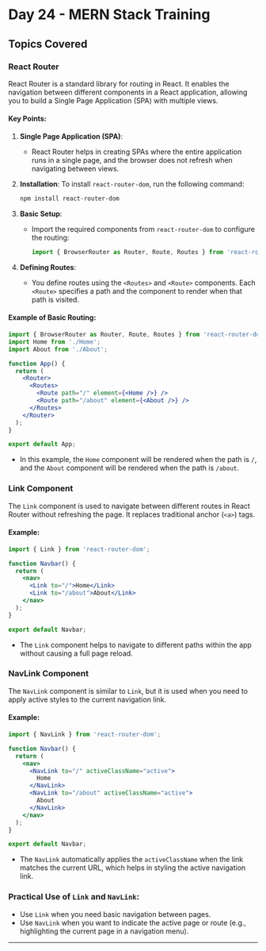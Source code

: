 # Day 24 - MERN Stack Training

## Topics Covered

### React Router

React Router is a standard library for routing in React. It enables the navigation between different components in a React application, allowing you to build a Single Page Application (SPA) with multiple views.

#### Key Points:
1. **Single Page Application (SPA)**:
   - React Router helps in creating SPAs where the entire application runs in a single page, and the browser does not refresh when navigating between views.

2. **Installation**:
   To install `react-router-dom`, run the following command:
   ```sh
   npm install react-router-dom
   ```

3. **Basic Setup**:
   - Import the required components from `react-router-dom` to configure the routing:
     ```jsx
     import { BrowserRouter as Router, Route, Routes } from 'react-router-dom';
     ```

4. **Defining Routes**:
   - You define routes using the `<Routes>` and `<Route>` components. Each `<Route>` specifies a path and the component to render when that path is visited.

#### Example of Basic Routing:
```jsx
import { BrowserRouter as Router, Route, Routes } from 'react-router-dom';
import Home from './Home';
import About from './About';

function App() {
  return (
    <Router>
      <Routes>
        <Route path="/" element={<Home />} />
        <Route path="/about" element={<About />} />
      </Routes>
    </Router>
  );
}

export default App;
```
- In this example, the `Home` component will be rendered when the path is `/`, and the `About` component will be rendered when the path is `/about`.

### **Link Component**

The `Link` component is used to navigate between different routes in React Router without refreshing the page. It replaces traditional anchor (`<a>`) tags.

#### Example:
```jsx
import { Link } from 'react-router-dom';

function Navbar() {
  return (
    <nav>
      <Link to="/">Home</Link>
      <Link to="/about">About</Link>
    </nav>
  );
}

export default Navbar;
```
- The `Link` component helps to navigate to different paths within the app without causing a full page reload.

### **NavLink Component**

The `NavLink` component is similar to `Link`, but it is used when you need to apply active styles to the current navigation link.

#### Example:
```jsx
import { NavLink } from 'react-router-dom';

function Navbar() {
  return (
    <nav>
      <NavLink to="/" activeClassName="active">
        Home
      </NavLink>
      <NavLink to="/about" activeClassName="active">
        About
      </NavLink>
    </nav>
  );
}

export default Navbar;
```
- The `NavLink` automatically applies the `activeClassName` when the link matches the current URL, which helps in styling the active navigation link.

### Practical Use of `Link` and `NavLink`:
- Use `Link` when you need basic navigation between pages.
- Use `NavLink` when you want to indicate the active page or route (e.g., highlighting the current page in a navigation menu).

---
